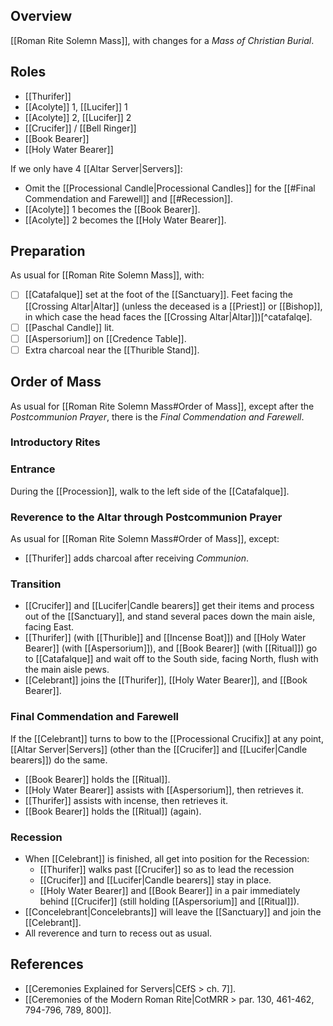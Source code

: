 ## Overview
[[Roman Rite Solemn Mass]], with changes for a _Mass of Christian Burial_.

## Roles
- [[Thurifer]]
- [[Acolyte]] 1, [[Lucifer]] 1
- [[Acolyte]] 2, [[Lucifer]] 2
- [[Crucifer]] / [[Bell Ringer]]
- [[Book Bearer]]
- [[Holy Water Bearer]]

If we only have 4 [[Altar Server|Servers]]:

- Omit the [[Processional Candle|Processional Candles]] for the [[#Final Commendation and Farewell]] and [[#Recession]].
- [[Acolyte]] 1 becomes the [[Book Bearer]].
- [[Acolyte]] 2 becomes the [[Holy Water Bearer]].

## Preparation
As usual for [[Roman Rite Solemn Mass]], with:

- [ ] [[Catafalque]] set at the foot of the [[Sanctuary]]. Feet facing the [[Crossing Altar|Altar]] (unless the deceased is a [[Priest]] or [[Bishop]], in which case the head faces the [[Crossing Altar|Altar]])[^catafalqe].
- [ ] [[Paschal Candle]] lit.
- [ ] [[Aspersorium]] on [[Credence Table]].
- [ ] Extra charcoal near the [[Thurible Stand]].

[^catafalque]: [[Ceremonies Explained for Servers|CEfS > par. 590]].

## Order of Mass
As usual for [[Roman Rite Solemn Mass#Order of Mass]], except after the _Postcommunion Prayer_, there is the _Final Commendation and Farewell_.

### Introductory Rites
### Entrance
During the [[Procession]], walk to the left side of the [[Catafalque]].

### Reverence to the Altar through Postcommunion Prayer
As usual for [[Roman Rite Solemn Mass#Order of Mass]], except:

- [[Thurifer]] adds charcoal after receiving _Communion_.

### Transition
- [[Crucifer]] and [[Lucifer|Candle bearers]] get their items and process out of the [[Sanctuary]], and stand several paces down the main aisle, facing East.
- [[Thurifer]] (with [[Thurible]] and [[Incense Boat]]) and [[Holy Water Bearer]] (with [[Aspersorium]]), and [[Book Bearer]] (with [[Ritual]]) go to [[Catafalque]] and wait off to the South side, facing North, flush with the main aisle pews.
- [[Celebrant]] joins the [[Thurifer]], [[Holy Water Bearer]], and [[Book Bearer]].

### Final Commendation and Farewell
If the [[Celebrant]] turns to bow to the [[Processional Crucifix]] at any point, [[Altar Server|Servers]] (other than the [[Crucifer]] and [[Lucifer|Candle bearers]]) do the same.

- [[Book Bearer]] holds the [[Ritual]].
- [[Holy Water Bearer]] assists with [[Aspersorium]], then retrieves it.
- [[Thurifer]] assists with incense, then retrieves it.
- [[Book Bearer]] holds the [[Ritual]] (again).

### Recession
- When [[Celebrant]] is finished, all get into position for the Recession:
	- [[Thurifer]] walks past [[Crucifer]] so as to lead the recession
	- [[Crucifer]] and [[Lucifer|Candle bearers]] stay in place.
	- [[Holy Water Bearer]] and [[Book Bearer]] in a pair immediately behind [[Crucifer]] (still holding [[Aspersorium]] and [[Ritual]]).
- [[Concelebrant|Concelebrants]] will leave the [[Sanctuary]] and join the [[Celebrant]].
- All reverence and turn to recess out as usual.

## References
- [[Ceremonies Explained for Servers|CEfS > ch. 7]].
- [[Ceremonies of the Modern Roman Rite|CotMRR > par. 130, 461-462, 794-796, 789, 800]].